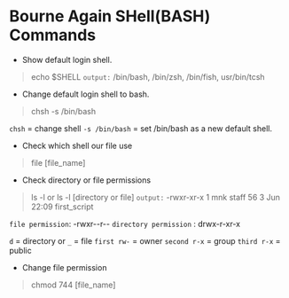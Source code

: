 
# Bourne Again SHell(BASH) Commands

- Show default login shell.
> echo $SHELL
`output:` /bin/bash, /bin/zsh, /bin/fish, usr/bin/tcsh

- Change default login shell to bash.
> chsh -s /bin/bash

`chsh` = change shell
`-s /bin/bash` = set /bin/bash as a new default shell.

- Check which shell our file use
> file [file_name]

- Check directory or file permissions
> ls -l or ls -l [directory or file]
`output:` -rwxr-xr-x  1 mnk  staff  56  3 Jun 22:09 first_script

`file permission`: -rwxr--r--
`directory permission` : drwx-r-xr-x

`d` = directory or `_` = file
`first rw-` = owner
`second r-x` = group
`third r-x` = public

- Change file permission
> chmod 744 [file_name]
